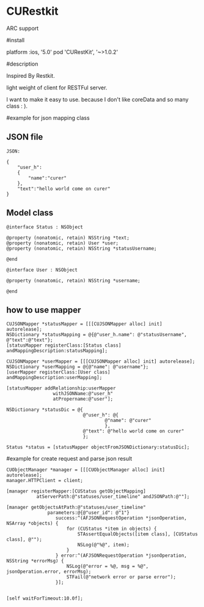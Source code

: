 CURestkit
=========

ARC support

#install

  platform :ios, '5.0'
  pod 'CURestKit', '~>1.0.2' 

#description

Inspired By Restkit.

light weight of client for RESTFul server. 

I want to make it easy to use. because I don't like coreData and so many class : ). 

#example for json mapping class

## JSON file

	JSON:

	{
		"user_h":
		{
			"name":"curer"
		},
		"text":"hello world come on curer"
	}

## Model class 

	@interface Status : NSObject

	@property (nonatomic, retain) NSString *text;
	@property (nonatomic, retain) User *user;
	@property (nonatomic, retain) NSString *statusUsername;

	@end

	@interface User : NSObject

	@property (nonatomic, retain) NSString *username;

	@end

## how to use mapper 

	CUJSONMapper *statusMapper = [[[CUJSONMapper alloc] init] autorelease];
    NSDictionary *statusMapping = @{@"user_h.name": @"statusUsername", @"text":@"text"};
    [statusMapper registerClass:[Status class] andMappingDescription:statusMapping];
    
    CUJSONMapper *userMapper = [[[CUJSONMapper alloc] init] autorelease];
    NSDictionary *userMapping = @{@"name": @"username"};
    [userMapper registerClass:[User class] andMappingDescription:userMapping];
    
    [statusMapper addRelationship:userMapper
                     withJSONName:@"user_h"
                     atPropername:@"user"];
    
    NSDictionary *statusDic = @{
                                @"user_h": @{
                                        @"name": @"curer"
                                        },
                                @"text": @"hello world come on curer"
                                };
    
    Status *status = [statusMapper objectFromJSONDictionary:statusDic];



#example for create request and parse json result

	CUObjectManager *manager = [[[CUObjectManager alloc] init] autorelease];
    manager.HTTPClient = client;
    
    [manager registerMapper:[CUStatus getObjectMapping]
               atServerPath:@"statuses/user_timeline" andJSONPath:@""];
    
    [manager getObjectsAtPath:@"statuses/user_timeline"
                   parameters:@{@"user_id": @"1"}
                      success:^(AFJSONRequestOperation *jsonOperation, NSArray *objects) {
                          for (CUStatus *item in objects) {
                              STAssertEqualObjects([item class], [CUStatus class], @"");
                              NSLog(@"%@", item);
                          }
                      } error:^(AFJSONRequestOperation *jsonOperation, NSString *errorMsg) {
                          NSLog(@"error = %@, msg = %@", jsonOperation.error, errorMsg);
                          STFail(@"network error or parse error");
                      }];
    
    
    [self waitForTimeout:10.0f];
